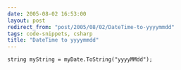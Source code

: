 ```yaml
---
date: 2005-08-02 16:53:00
layout: post
redirect_from: "post/2005/08/02/DateTime-to-yyyymmdd"
tags: code-snippets, csharp
title: "DateTime to yyyymmdd"
---
```


```
string myString = myDate.ToString("yyyyMMdd");
```
